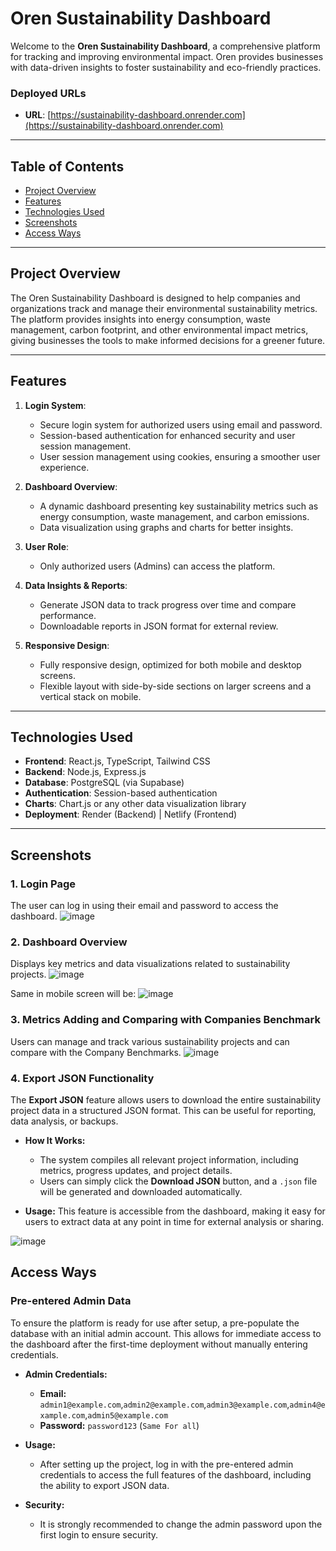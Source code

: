 # Oren Sustainability Dashboard

Welcome to the **Oren Sustainability Dashboard**, a comprehensive platform for tracking and improving environmental impact. Oren provides businesses with data-driven insights to foster sustainability and eco-friendly practices.

### Deployed URLs

- **URL**: [https://sustainability-dashboard.onrender.com](https://sustainability-dashboard.onrender.com)

---

## Table of Contents

- [Project Overview](#project-overview)
- [Features](#features)
- [Technologies Used](#technologies-used)
- [Screenshots](#screenshots)
- [Access Ways](#access-ways)

---

## Project Overview

The Oren Sustainability Dashboard is designed to help companies and organizations track and manage their environmental sustainability metrics. The platform provides insights into energy consumption, waste management, carbon footprint, and other environmental impact metrics, giving businesses the tools to make informed decisions for a greener future.

---

## Features

1. **Login System**:
   - Secure login system for authorized users using email and password.
   - Session-based authentication for enhanced security and user session management.
   - User session management using cookies, ensuring a smoother user experience.

2. **Dashboard Overview**:
   - A dynamic dashboard presenting key sustainability metrics such as energy consumption, waste management, and carbon emissions.
   - Data visualization using graphs and charts for better insights.

3. **User Role**:
   - Only authorized users (Admins) can access the platform.

4. **Data Insights & Reports**:
   - Generate JSON data to track progress over time and compare performance.
   - Downloadable reports in JSON format for external review.

5. **Responsive Design**:
   - Fully responsive design, optimized for both mobile and desktop screens.
   - Flexible layout with side-by-side sections on larger screens and a vertical stack on mobile.

---

## Technologies Used

- **Frontend**: React.js, TypeScript, Tailwind CSS
- **Backend**: Node.js, Express.js
- **Database**: PostgreSQL (via Supabase)
- **Authentication**: Session-based authentication
- **Charts**: Chart.js or any other data visualization library
- **Deployment**: Render (Backend) | Netlify (Frontend)

---

## Screenshots

### 1. **Login Page**
The user can log in using their email and password to access the dashboard.
![image](https://github.com/user-attachments/assets/876d7276-e2ad-445a-a191-33b88baeee1c)


### 2. **Dashboard Overview**
Displays key metrics and data visualizations related to sustainability projects.
![image](https://github.com/user-attachments/assets/fcc18cbf-161e-472b-a1a3-8570cb36a46f)


Same in mobile screen will be:
![image](https://github.com/user-attachments/assets/994921f3-bcfb-4ff4-83ab-62d9ac81240e)


### 3. **Metrics Adding and Comparing with Companies Benchmark**
Users can manage and track various sustainability projects and can compare with the Company Benchmarks.
![image](https://github.com/user-attachments/assets/0d99ec14-1c4c-4be9-920b-b53c0ab69f4c)


### 4. **Export JSON Functionality**

The **Export JSON** feature allows users to download the entire sustainability project data in a structured JSON format. This can be useful for reporting, data analysis, or backups. 

- **How It Works:**
  - The system compiles all relevant project information, including metrics, progress updates, and project details.
  - Users can simply click the **Download JSON** button, and a `.json` file will be generated and downloaded automatically.
  
- **Usage:**
  This feature is accessible from the dashboard, making it easy for users to extract data at any point in time for external analysis or sharing.

![image](https://github.com/user-attachments/assets/c48bbfe9-67d7-45ae-90f9-16e283748a52)


## Access Ways

### Pre-entered Admin Data

To ensure the platform is ready for use after setup, a pre-populate the database with an initial admin account. This allows for immediate access to the dashboard after the first-time deployment without manually entering credentials.

- **Admin Credentials:**
  - **Email:** `admin1@example.com`,`admin2@example.com`,`admin3@example.com`,`admin4@example.com`,`admin5@example.com`
  - **Password:** `password123`  (`Same For all`)


- **Usage:**
  - After setting up the project, log in with the pre-entered admin credentials to access the full features of the dashboard, including the ability to export JSON data.
  
- **Security:**
  - It is strongly recommended to change the admin password upon the first login to ensure security.




